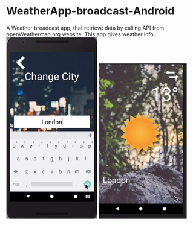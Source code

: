 # WeatherApp-broadcast-Android
A Weather broadcast app, that retrieve data by calling API from openWeathermap.org website. This app gives weather info
![image](https://github.com/assemalturifi/WeatherApp-broadcast-Android/blob/master/Screen%20Shot%202018-12-13%20at%207.13.59%20PM.png) ![image](https://github.com/assemalturifi/WeatherApp-broadcast-Android/blob/master/Screen%20Shot%202018-12-13%20at%207.14.11%20PM.png)
